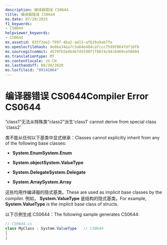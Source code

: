```yaml
---
description: 编译器错误 CS0644
title: 编译器错误 CS0644
ms.date: 07/20/2015
f1_keywords:
- CS0644
helpviewer_keywords:
- CS0644
ms.assetid: 835f3ee2-f897-4ba2-ad13-af629a9ab7fe
ms.openlocfilehash: 4e8ba34ea7c3a04e484cafccc7599f064fdf10f8
ms.sourcegitcommit: d579fb5e4b46745fd0f1f8874c94c6469ce58604
ms.translationtype: MT
ms.contentlocale: zh-CN
ms.lasthandoff: 08/30/2020
ms.locfileid: "89142864"
---
```

# <a name="compiler-error-cs0644"></a><span data-ttu-id="64777-103">编译器错误 CS0644</span><span class="sxs-lookup"><span data-stu-id="64777-103">Compiler Error CS0644</span></span>
<span data-ttu-id="64777-104">“class1”无法从特殊类“class2”派生</span><span class="sxs-lookup"><span data-stu-id="64777-104">'class1' cannot derive from special class 'class2'</span></span>  
  
 <span data-ttu-id="64777-105">类不能从任何以下基类中显式继承：</span><span class="sxs-lookup"><span data-stu-id="64777-105">Classes cannot explicitly inherit from any of the following base classes:</span></span>  
  
- <span data-ttu-id="64777-106">**System.Enum**</span><span class="sxs-lookup"><span data-stu-id="64777-106">**System.Enum**</span></span>  
  
- <span data-ttu-id="64777-107">**System.object**</span><span class="sxs-lookup"><span data-stu-id="64777-107">**System.ValueType**</span></span>  
  
- <span data-ttu-id="64777-108">**System.Delegate**</span><span class="sxs-lookup"><span data-stu-id="64777-108">**System.Delegate**</span></span>  
  
- <span data-ttu-id="64777-109">**System.Array**</span><span class="sxs-lookup"><span data-stu-id="64777-109">**System.Array**</span></span>  
  
 <span data-ttu-id="64777-110">这些均用作编译器的隐式基类。</span><span class="sxs-lookup"><span data-stu-id="64777-110">These are used as implicit base classes by the compiler.</span></span> <span data-ttu-id="64777-111">例如， **System.ValueType** 是结构的隐式基类。</span><span class="sxs-lookup"><span data-stu-id="64777-111">For example, **System.ValueType** is the implicit base class of structs.</span></span>  
  
 <span data-ttu-id="64777-112">以下示例生成 CS0644：</span><span class="sxs-lookup"><span data-stu-id="64777-112">The following sample generates CS0644:</span></span>  
  
```csharp  
// CS0644.cs  
class MyClass : System.ValueType   // CS0644  
{  
}  
```

